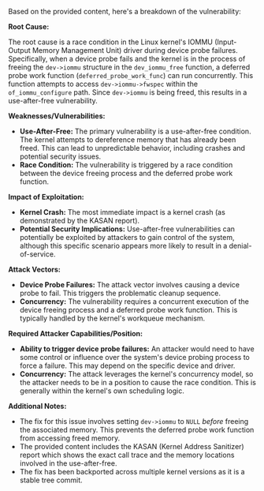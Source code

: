 Based on the provided content, here's a breakdown of the vulnerability:

**Root Cause:**

The root cause is a race condition in the Linux kernel's IOMMU (Input-Output Memory Management Unit) driver during device probe failures. Specifically, when a device probe fails and the kernel is in the process of freeing the `dev->iommu` structure in the `dev_iommu_free` function, a deferred probe work function (`deferred_probe_work_func`) can run concurrently. This function attempts to access `dev->iommu->fwspec` within the `of_iommu_configure` path. Since `dev->iommu` is being freed, this results in a use-after-free vulnerability.

**Weaknesses/Vulnerabilities:**

- **Use-After-Free:** The primary vulnerability is a use-after-free condition. The kernel attempts to dereference memory that has already been freed. This can lead to unpredictable behavior, including crashes and potential security issues.
- **Race Condition:** The vulnerability is triggered by a race condition between the device freeing process and the deferred probe work function.

**Impact of Exploitation:**

- **Kernel Crash:** The most immediate impact is a kernel crash (as demonstrated by the KASAN report).
- **Potential Security Implications:** Use-after-free vulnerabilities can potentially be exploited by attackers to gain control of the system, although this specific scenario appears more likely to result in a denial-of-service.

**Attack Vectors:**

- **Device Probe Failures:** The attack vector involves causing a device probe to fail. This triggers the problematic cleanup sequence.
- **Concurrency:** The vulnerability requires a concurrent execution of the device freeing process and a deferred probe work function. This is typically handled by the kernel's workqueue mechanism.

**Required Attacker Capabilities/Position:**

- **Ability to trigger device probe failures:**  An attacker would need to have some control or influence over the system's device probing process to force a failure. This may depend on the specific device and driver.
- **Concurrency:** The attack leverages the kernel's concurrency model, so the attacker needs to be in a position to cause the race condition. This is generally within the kernel's own scheduling logic.

**Additional Notes:**

- The fix for this issue involves setting `dev->iommu` to `NULL` *before* freeing the associated memory. This prevents the deferred probe work function from accessing freed memory.
- The provided content includes the KASAN (Kernel Address Sanitizer) report which shows the exact call trace and the memory locations involved in the use-after-free.
- The fix has been backported across multiple kernel versions as it is a stable tree commit.